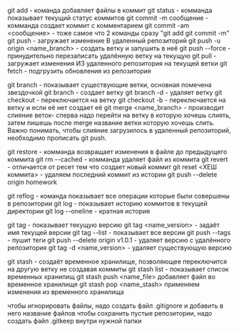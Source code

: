 ﻿git add - команда добавляет файлы в коммит
git status - комманда показывает текущий статус коммитов
git commit -m сообщение - комманда создает коммит с комментарием
git commit -am <сообщение>  -  тоже самое что 2 команды сразу "git add git commit -m"
git push - загружает изменение В удаленный репозиторий
git push -u origin <name_branch> - создать ветку и запушить в неё
git push --force - принудительно перезаписать удалённую ветку на текущую
git pull - загружает изменения ИЗ удаленного репозитория на текущей ветки
git fetch - подгрузить обновления из репозитория

git branch - показывает существующие ветки, основная помечена звездочкой
git branch <name> - создает ветку <name>
git branch -d <name> - удаляет ветку <name>
git checkout <name> - переключается на ветку <name>
git checkout -b <name> - переключается на ветку <name> и если её нет создает её 
git merge <name_branch> - производит слияние веток- сперва надо перейти на ветку в которую хочешь слиять, затем пишешь после merge название ветки которую хочешь слить. Важно понимать, чтобы слияние загрузилось в удаленный репозиторий, необходимо прописать git push.

git restore <file> - комманда возвращает изменения в файле до предыдущего коммита
git rm --cached <file> - комманда удаляет файл из коммита
git revert - отличается от ресет тем что создает новый коммит
git reset <ХЕШ коммита> - удаляем последний коммит из истории
git push --delete origin homework


git reflog - команда показывает все операции которые были совершены в репозитории
git log - показывает историю коммитов в текущей директории
git log --oneline - кратная история

git tag - показывает текущую версию
git tag <name_version> - задаёт имя текущей версии
git tag --list - показывает все версии
git push --tags - пушит теги
git push --delete origin v1.0.1 - удаляет версию с удалённого репозитория
git tag -d <name_version> - удаляет существующую версию

git stash - создаёт временное хранилище, позволяющее переключится на другую ветку не создавая коммиты
git stash list - показывает список временных хранилищ
git stash push <name_file> добавляет файл во временное хранилище
git stash pop <name_stash> применяем изменения из временного хранилища

чтобы игнорировать файлы, надо создать файл .gitignore и добавить в него название файлов
чтобы сохранить пустые репозитории, надо создать файл .gitkeep внутри нужной папки



